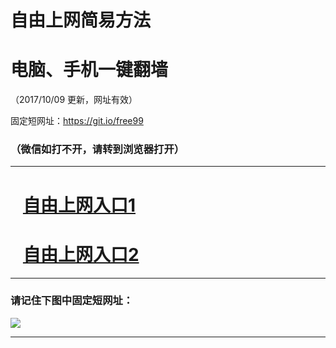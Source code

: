 ﻿# 自由上网简易方法

# 电脑、手机一键翻墙

（2017/10/09 更新，网址有效）

固定短网址：https://git.io/free99

### （微信如打不开，请转到浏览器打开）


***





# &nbsp;&nbsp; <a href="http://ft2896727359.fwq-tz-1001.info/fwqtz01.html?t=100900127895 " target="_blank">自由上网入口1</a>
# &nbsp;&nbsp; <a href="http://ft3029127162.fwq-tz-1002.info/fwqtz02.html?t=100900129043 " target="_blank">自由上网入口2</a>
***

### 请记住下图中固定短网址：

<img src="https://s3-us-west-2.amazonaws.com/fwq-1001/yjfq-20170905okok.png" /> 


***


